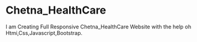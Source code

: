 # Chetna_HealthCare
I am Creating Full Responsive Chetna_HealthCare Website with the help oh Htmi,Css,Javascript,Bootstrap.
